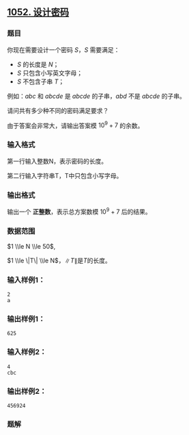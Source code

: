 ## [1052\. 设计密码](https://www.acwing.com/problem/content/1054/)

### 题目

你现在需要设计一个密码 $S$，$S$ 需要满足：

- $S$ 的长度是 $N$；
- $S$ 只包含小写英文字母；
- $S$ 不包含子串 $T$；

例如：$abc$ 和 $abcde$ 是 $abcde$ 的子串，$abd$ 不是 $abcde$ 的子串。

请问共有多少种不同的密码满足要求？

由于答案会非常大，请输出答案模 $10^9+7$ 的余数。

### 输入格式

第一行输入整数N，表示密码的长度。

第二行输入字符串T，T中只包含小写字母。

### 输出格式

输出一个 **正整数**，表示总方案数模 $10^9+7$ 后的结果。

### 数据范围

$1 \\le N \\le 50$,

$1 \\le \|T\| \\le N$，$\|T\|$是$T$的长度。

### 输入样例1：

```
2
a
```

### 输出样例1：

```
625
```

### 输入样例2：

```
4
cbc
```

### 输出样例2：

```
456924
```

### 题解

